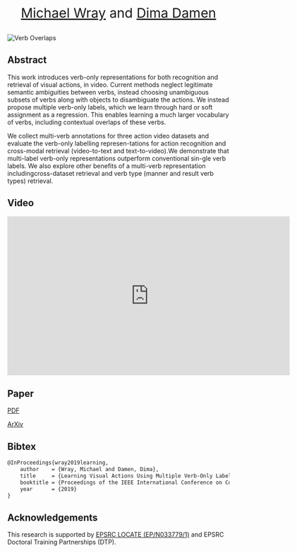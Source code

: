 <p align="center" style="font-size:30px">
<a href="https://mwray.github.io/">Michael Wray</a> and <a href="https://dimadamen.github.io/">Dima Damen</a>
</p>

![Verb Overlaps](intro_fig.jpg)

## Abstract

This work introduces verb-only representations for both recognition and retrieval of visual actions, in video. Current methods neglect legitimate semantic ambiguities between verbs, instead choosing unambiguous subsets of verbs along with objects to disambiguate the actions. We instead propose multiple verb-only labels, which we learn through hard or soft assignment as a regression. This enables learning a much larger vocabulary of verbs, including contextual overlaps of these verbs.

We collect multi-verb annotations for three action video datasets and evaluate the verb-only labelling represen-tations for action recognition and cross-modal retrieval (video-to-text and text-to-video).We demonstrate that multi-label verb-only representations outperform conventional sin-gle verb labels. We also explore other benefits of a multi-verb representation includingcross-dataset retrieval and verb type (manner and result verb types) retrieval.


## Video


<iframe align="center" width="640" height="360" src="https://www.youtube.com/embed/E1CRoOG2eE8" frameborder="0" allow="accelerometer; autoplay; encrypted-media; gyroscope; picture-in-picture" allowfullscreen></iframe>



## Paper

[PDF](MVOL.pdf)

[ArXiv](https://arxiv.org/abs/1907.11117)

## Bibtex

```markdown
@InProceedings{wray2019learning,
    author    = {Wray, Michael and Damen, Dima},
    title     = {Learning Visual Actions Using Multiple Verb-Only Labels},
    booktitle = {Proceedings of the IEEE International Conference on Computer Vision (ICCV)},
    year      = {2019}
}
```

## Acknowledgements
This research is supported by [EPSRC LOCATE (EP/N033779/1)](https://gow.epsrc.ukri.org/NGBOViewGrant.aspx?GrantRef=EP/N033779/1) and EPSRC Doctoral Training Partnerships (DTP). 
